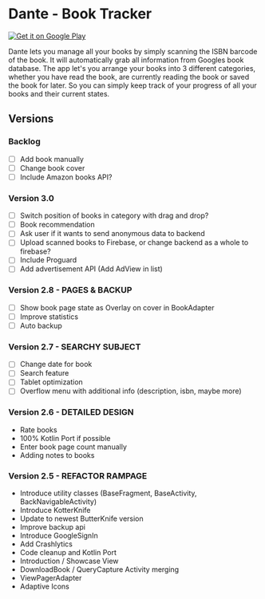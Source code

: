# Dante - Book Tracker

<a href='https://play.google.com/store/apps/details?id=at.shockbytes.dante&pcampaignid=MKT-Other-global-all-co-prtnr-py-PartBadge-Mar2515-1'><img alt='Get it on Google Play' src='https://play.google.com/intl/en_us/badges/images/generic/en_badge_web_generic.png' /></a>

Dante lets you manage all your books by simply scanning the ISBN barcode of the book. 
It will automatically grab all information from Googles book database. 
The app let's you arrange your books into 3 different categories, whether you 
have read the book, are currently reading the book or saved the book for later. So you 
can simply keep track of your progress of all your books and their current states.

## Versions

### Backlog
- [ ] Add book manually
- [ ] Change book cover
- [ ] Include Amazon books API?

### Version 3.0
- [ ] Switch position of books in category with drag and drop?
- [ ] Book recommendation
- [ ] Ask user if it wants to send anonymous data to backend
- [ ] Upload scanned books to Firebase, or change backend as a whole to firebase?
- [ ] Include Proguard
- [ ] Add advertisement API (Add AdView in list)

### Version 2.8 - PAGES & BACKUP
- [ ] Show book page state as Overlay on cover in BookAdapter
- [ ] Improve statistics
- [ ] Auto backup

### Version 2.7 - SEARCHY SUBJECT
- [ ] Change date for book
- [ ] Search feature
- [ ] Tablet optimization
- [ ] Overflow menu with additional info (description, isbn, maybe more)

### Version 2.6 - DETAILED DESIGN
* Rate books 
* 100% Kotlin Port if possible
* Enter book page count manually 
* Adding notes to books

### Version 2.5 - REFACTOR RAMPAGE

* Introduce utility classes (BaseFragment, BaseActivity, BackNavigableActivity)
* Introduce KotterKnife
* Update to newest ButterKnife version
* Improve backup api
* Introduce GoogleSignIn
* Add Crashlytics
* Code cleanup and Kotlin Port
* Introduction / Showcase View
* DownloadBook / QueryCapture Activity merging 
* ViewPagerAdapter
* Adaptive Icons
